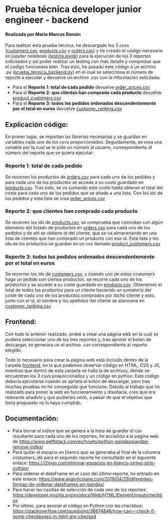# Prueba técnica developer junior engineer - backend
#### Realizada por Mario Marcos Ramón

Para realizar esta prueba técnica, he descargado los 3 csvs ([customers.csv](customers.csv), [products.csv](products.csv) y [orders.csv](orders.csv)) y he creado el código necesario en jupyter notebook ([testing.ipynb](testing.ipynb)) para la ejecución de los 3 reportes solicitados y así poder realizar un testing con más detalle y comprobar que el código funcionara bien. Tras esto, he pasado este código a un archivo .py ([prueba_tecnica_backend.py](prueba_tecnica_backend.py)) en el cual se selecciona el número de reporte a ejecutar y devuelve un archivo .csv con la información solicitada:
- Para el **Reporte 1: total de cada pedido** devuelve [order_prices.csv](order_prices.csv)
- Para el **Reporte 2: que clientes han comprado cada producto** devuelve [product_customers.csv](product_customers.csv)
- Para el **Reporte 3: todos los pedidos ordenados descendentemente por el total en euros** devuelve [customer_ranking.csv](customer_ranking.csv)

## Explicación código:
En primer lugar, se importan las librerias necesarias y se guardan en variables cada uno de los csvs proporcionados. Seguidamente, se crea una variable por la cual se le pide un número al usuario, correspondiente al número del reporte que se quiera ejecutar:
### Reporte 1: total de cada pedido
Se recorren los productos de [orders.csv](orders.csv) para cada uno de los pedidos y para cada uno de los productos se accede a su coste guardado en [products.csv](products.csv). Tras esto, se va sumando este coste hasta obtener el total del coste para cada uno de los pedidos que se añade a una lista. Con los ids de los pedidos y esta lista se crea [order_prices.csv](order_prices.csv)
### Reporte 2: que clientes han comprado cada producto
Se recorren los ids de [products.csv](products.csv), se comprueba que coincidan con algún elemento del listado de productos en [orders.csv](orders.csv) para cada uno de los pedidos y de ahí se obtiene id del cliente, que se va almacenando en una lista de clientes que han comprado un producto con ese id. Esta lista y los ids de los productos se guardan en un csv llamado [product_customers.csv](product_customers.csv)
### Reporte 3: todos los pedidos ordenados descendentemente por el total en euros 
Se recorren los ids de [customers.csv](customers.csv), y cuando uno de estos costumers haga un pedido con ciertos productos, se recorre cada uno de los productos y se accede a su coste guardado en [products.csv](products.csv). Obtenemos el total de todos los productos para un cliente haciendo un sumatorio del coste de cada uno de los productos comprados por dicho cliente y esto, junto con el id, el nombre y los apellidos del cliente se alamcena en [customer_ranking.csv](customer_ranking.csv)

## Frontend:
Con todo lo anterior realizado, probé a crear una página web en la cual se pudiera seleccionar uno de los tres reportes y, tras apretar el botón de descargar, se generara un el archivo .csv correspondiente al reporte elegido. 

Todo lo necesario para crear la página web está incluido dentro de la carpeta [frontend](frontend), en la que podemos observar código en HTML, CSS y JS, mientras que dentro de esta carpeta se halla la de archivos, donde se encuentran los 3 csvs proporcionados y un código en python. Este código debería ejecutarse cuando se aprieta el botón de descargar, pero tras muchas pruebas no he conseguido que funcione. Debido al trabajo que he realizado para poner la web en funcionamiento y diseñarla, creo que era relevante añadirlo y que pudierais verlo, a pesar de que el objetivo que tenia propuesto no lo haya cumplido.

## Documentación:
- Para borrar el índice que se genera a la hora de guardar el csv resultante para cada uno de los reportes, he accedido a la página web de https://www.delftstack.com/es/howto/python-pandas/pandas-remove-index/
- Para quitar el espacio en blanco que se generaba al final de la columna costumers_ids para el segundo reporte he consultado en el siguiente enlace: https://j2logo.com/eliminar-espacios-en-blanco-string-strip-python/
- Para ordenar el dataFrame en el caso del último reporte, he entrado en este enlace: https://www.analyticslane.com/2019/04/29/diferentes-formas-de-ordenar-dataframes-en-pandas/
- Para hacer las casillas de selección de cada uno de los reportes: https://developer.mozilla.org/es/docs/Web/HTML/Element/input/checkbox
- Por último, para asociar el código en Python con las checkbox: https://stackoverflow.com/questions/36674846/how-can-i-check-if-some-checkboxes-in-html-are-checked
